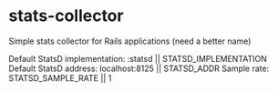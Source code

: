 # stats-collector
Simple stats collector for Rails applications (need a better name)

Default StatsD implementation: :statsd || STATSD_IMPLEMENTATION
Default StatsD address: localhost:8125 || STATSD_ADDR
Sample rate: STATSD_SAMPLE_RATE || 1
